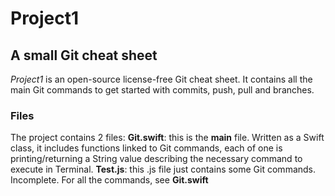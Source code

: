 # Project1
## A small Git cheat sheet

*Project1* is an open-source license-free Git cheat sheet. It contains all the main Git commands to get started with commits, push, pull and branches.

### Files

The project contains 2 files:
**Git.swift**: this is the **main** file. Written as a Swift class, it includes functions linked to Git commands, each of one is printing/returning a String value describing the necessary command to execute in Terminal.
**Test.js**: this .js file just contains some Git commands. Incomplete. For all the commands, see **Git.swift**
